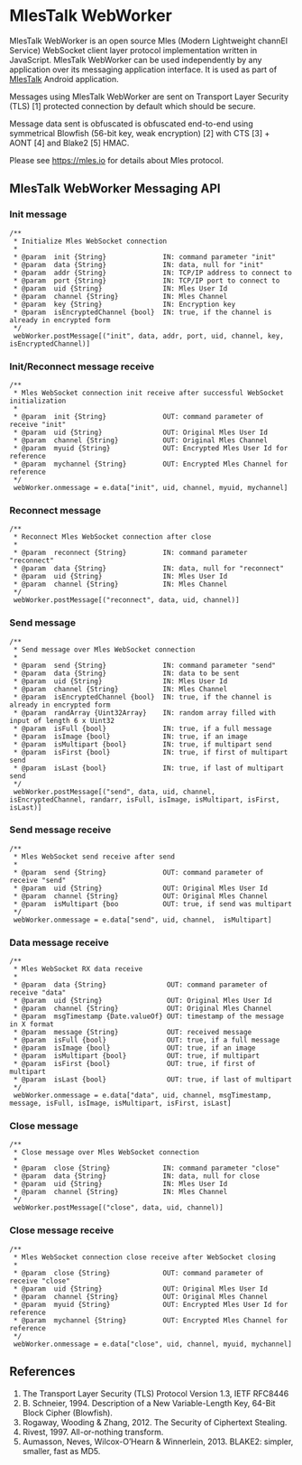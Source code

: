 # MlesTalk WebWorker

MlesTalk WebWorker is an open source Mles (Modern Lightweight channEl Service) WebSocket client layer protocol implementation written in JavaScript. MlesTalk WebWorker can be used independently by any application over its messaging application interface. It is used as part of [MlesTalk](https://mles.io/app.html) Android application.

Messages using MlesTalk WebWorker are sent on Transport Layer Security (TLS) [1] protected connection by default which should be secure.

Message data sent is obfuscated is obfuscated end-to-end using symmetrical Blowfish (56-bit key, weak encryption) [2] with CTS [3] + AONT [4] and Blake2 [5] HMAC.

Please see https://mles.io for details about Mles protocol.

## MlesTalk WebWorker Messaging API

### Init message
```
/**
 * Initialize Mles WebSocket connection
 *
 * @param  init {String}              IN: command parameter "init"
 * @param  data {String}              IN: data, null for "init"
 * @param  addr {String}              IN: TCP/IP address to connect to
 * @param  port {String}              IN: TCP/IP port to connect to
 * @param  uid {String}               IN: Mles User Id
 * @param  channel {String}           IN: Mles Channel
 * @param  key {String}               IN: Encryption key
 * @param  isEncryptedChannel {bool}  IN: true, if the channel is already in encrypted form
 */
 webWorker.postMessage[("init", data, addr, port, uid, channel, key, isEncryptedChannel)]
```
### Init/Reconnect message receive
```
/**
 * Mles WebSocket connection init receive after successful WebSocket initialization
 *
 * @param  init {String}              OUT: command parameter of receive "init"
 * @param  uid {String}               OUT: Original Mles User Id
 * @param  channel {String}           OUT: Original Mles Channel
 * @param  myuid {String}             OUT: Encrypted Mles User Id for reference
 * @param  mychannel {String}         OUT: Encrypted Mles Channel for reference
 */
 webWorker.onmessage = e.data["init", uid, channel, myuid, mychannel]
```
### Reconnect message
```
/**
 * Reconnect Mles WebSocket connection after close
 *
 * @param  reconnect {String}         IN: command parameter "reconnect"
 * @param  data {String}              IN: data, null for "reconnect"
 * @param  uid {String}               IN: Mles User Id
 * @param  channel {String}           IN: Mles Channel
 */
 webWorker.postMessage[("reconnect", data, uid, channel)]
 ```
### Send message
```
/**
 * Send message over Mles WebSocket connection
 *
 * @param  send {String}              IN: command parameter "send"
 * @param  data {String}              IN: data to be sent
 * @param  uid {String}               IN: Mles User Id
 * @param  channel {String}           IN: Mles Channel
 * @param  isEncryptedChannel {bool}  IN: true, if the channel is already in encrypted form
 * @param  randArray {Uint32Array}    IN: random array filled with input of length 6 x Uint32
 * @param  isFull {bool}              IN: true, if a full message
 * @param  isImage {bool}             IN: true, if an image
 * @param  isMultipart {bool}         IN: true, if multipart send
 * @param  isFirst {bool}             IN: true, if first of multipart send
 * @param  isLast {bool}              IN: true, if last of multipart send
 */
 webWorker.postMessage[("send", data, uid, channel,  isEncryptedChannel, randarr, isFull, isImage, isMultipart, isFirst, isLast)]
 ```
### Send message receive
```
/**
 * Mles WebSocket send receive after send
 *
 * @param  send {String}              OUT: command parameter of receive "send"
 * @param  uid {String}               OUT: Original Mles User Id
 * @param  channel {String}           OUT: Original Mles Channel
 * @param  isMultipart {boo           OUT: true, if send was multipart
 */
 webWorker.onmessage = e.data["send", uid, channel,  isMultipart]
``` 
### Data message receive
```
/**
 * Mles WebSocket RX data receive
 *
 * @param  data {String}               OUT: command parameter of receive "data"
 * @param  uid {String}                OUT: Original Mles User Id
 * @param  channel {String}            OUT: Original Mles Channel
 * @param  msgTimestamp {Date.valueOf} OUT: timestamp of the message in X format
 * @param  message {String}            OUT: received message
 * @param  isFull {bool}               OUT: true, if a full message
 * @param  isImage {bool}              OUT: true, if an image
 * @param  isMultipart {bool}          OUT: true, if multipart
 * @param  isFirst {bool}              OUT: true, if first of multipart
 * @param  isLast {bool}               OUT: true, if last of multipart
 */
 webWorker.onmessage = e.data["data", uid, channel, msgTimestamp, message, isFull, isImage, isMultipart, isFirst, isLast]
```
### Close message
```
/**
 * Close message over Mles WebSocket connection
 *
 * @param  close {String}             IN: command parameter "close"
 * @param  data {String}              IN: data, null for close
 * @param  uid {String}               IN: Mles User Id
 * @param  channel {String}           IN: Mles Channel
 */
 webWorker.postMessage[("close", data, uid, channel)]
 ```
### Close message receive
```
/**
 * Mles WebSocket connection close receive after WebSocket closing
 *
 * @param  close {String}             OUT: command parameter of receive "close"
 * @param  uid {String}               OUT: Original Mles User Id
 * @param  channel {String}           OUT: Original Mles Channel
 * @param  myuid {String}             OUT: Encrypted Mles User Id for reference
 * @param  mychannel {String}         OUT: Encrypted Mles Channel for reference
 */
 webWorker.onmessage = e.data["close", uid, channel, myuid, mychannel]
```

## References

  1. The Transport Layer Security (TLS) Protocol Version 1.3, IETF RFC8446
  2. B. Schneier, 1994. Description of a New Variable-Length Key, 64-Bit Block Cipher (Blowfish).
  3. Rogaway, Wooding & Zhang, 2012. The Security of Ciphertext Stealing.
  4. Rivest, 1997. All-or-nothing transform.
  5. Aumasson, Neves, Wilcox-O’Hearn & Winnerlein, 2013. BLAKE2: simpler, smaller, fast as MD5.
